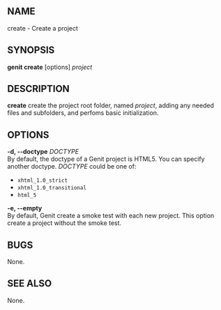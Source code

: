 NAME
---------------
create - Create a project

SYNOPSIS
---------------
**genit create** [options] _project_

DESCRIPTION
---------------
**create** create the project root folder, named _project_, adding any needed files
and subfolders, and perfoms basic initialization.

OPTIONS
---------------
**-d, --doctype** _DOCTYPE_  
By default, the doctype of a Genit project is HTML5. You can specify another doctype.
_DOCTYPE_ could be one of:

* `xhtml_1.0_strict`
* `xhtml_1.0_transitional`
* `html_5`

**-e, --empty**  
By default, Genit create a smoke test with each new project. This option create a project
without the smoke test.

BUGS
---------------
None.

SEE ALSO
---------------
None.
